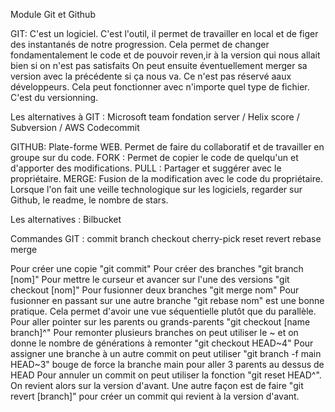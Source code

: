 Module Git et Github

GIT:
C'est un logiciel.
C'est l'outil, il permet de travailler en local et de figer des instantanés de notre progression.
Cela permet de changer fondamentalement le code et de pouvoir reven,ir à la version qui nous allait bien si on n'est pas satisfaits
On peut ensuite éventuellement merger sa version avec la précédente si ça nous va.
Ce n'est pas réservé aaux développeurs. Cela peut fonctionner avec n'importe quel type de fichier. C'est du versionning.

Les alternatives à GIT : Microsoft team fondation server / Helix score / Subversion / AWS Codecommit


GITHUB:
Plate-forme WEB.
Permet de faire du collaboratif et de travailler en groupe sur du code.
FORK : Permet de copier le code de quelqu'un et d'apporter des modifications.
PULL : Partager et suggérer avec le propriétaire.
MERGE: Fusion de la modification avec le code du propriétaire.
Lorsque l'on fait une veille technologique sur les logiciels, regarder sur Github, le readme, le nombre de stars.


Les alternatives : Bilbucket



Commandes GIT :
commit
branch
checkout
cherry-pick
reset
revert
rebase
merge

Pour créer une copie "git commit"
Pour créer des branches "git branch [nom]"
Pour mettre le curseur et avancer sur l'une des versions "git checkout [nom]"
Pour fusionner deux branches "git merge nom"
Pour fusionner en passant sur une autre branche "git rebase nom" est une bonne pratique. Cela permet d'avoir une vue séquentielle plutôt que du parallèle.
Pour aller pointer sur les parents ou grands-parents "git checkout [name branch]^"
Pour remonter plusieurs branches on peut utiliser le ~ et on donne le nombre de générations à remonter "git checkout HEAD~4"
Pour assigner une branche à un autre commit on peut utiliser "git branch -f main HEAD~3" bouge de force la branche main pour aller 3 parents au dessus de HEAD
Pour annuler un commit on peut utiliser la fonction "git reset HEAD^". On revient alors sur la version d'avant.
Une autre façon est de faire "git revert [branch]" pour créer un commit qui revient à la version d'avant.




